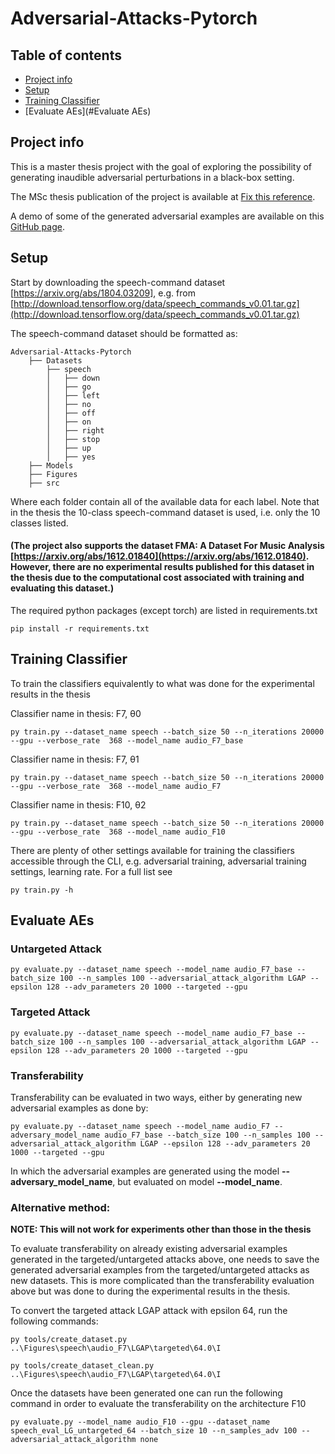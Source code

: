 
# Adversarial-Attacks-Pytorch

## Table of contents
* [Project info](#general-info)
* [Setup](#setup)
* [Training Classifier](#setup)
* [Evaluate AEs](#Evaluate AEs)

## Project info
This is a master thesis project with the goal of exploring the possibility of generating inaudible adversarial perturbations in a black-box setting.
    
The MSc thesis publication of the project is available at [Fix this reference]().

A demo of some of the generated adversarial examples are available on this [GitHub page](https://srll.github.io/Adversarial-Attacks-Pytorch/).
    
	
## Setup
Start by downloading the speech-command dataset [https://arxiv.org/abs/1804.03209], e.g. from [http://download.tensorflow.org/data/speech_commands_v0.01.tar.gz](http://download.tensorflow.org/data/speech_commands_v0.01.tar.gz)

The speech-command dataset should be formatted as:

 
    Adversarial-Attacks-Pytorch
        ├── Datasets
            ├── speech
            │   ├── down
            │   ├── go
            │   ├── left
            │   ├── no
            │   ├── off
            │   ├── on
            │   ├── right
            │   ├── stop
            │   ├── up
            │   ├── yes
        ├── Models
        ├── Figures
        ├── src
        
Where each folder contain all of the available data for each label.
Note that in the thesis the 10-class speech-command dataset is used, i.e. only the 10 classes listed.

#### (The project also supports the dataset FMA: A Dataset For Music Analysis [https://arxiv.org/abs/1612.01840](https://arxiv.org/abs/1612.01840). However, there are no experimental results published for this dataset in the thesis due to the computational cost associated with training and evaluating this dataset.)

The required python packages (except torch) are listed in requirements.txt
    
    pip install -r requirements.txt
        
## Training Classifier
To train the classifiers equivalently to what was done for the experimental results in the thesis

    
Classifier name in thesis: F7,  θ0
    
    py train.py --dataset_name speech --batch_size 50 --n_iterations 20000 --gpu --verbose_rate  368 --model_name audio_F7_base

Classifier name in thesis: F7, θ1

    py train.py --dataset_name speech --batch_size 50 --n_iterations 20000 --gpu --verbose_rate  368 --model_name audio_F7

Classifier name in thesis: F10, θ2

    py train.py --dataset_name speech --batch_size 50 --n_iterations 20000 --gpu --verbose_rate  368 --model_name audio_F10

There are plenty of other settings available for training the classifiers accessible through the CLI, e.g. adversarial training, adversarial training settings, learning rate. For a full list see

    py train.py -h

## Evaluate AEs

### **Untargeted Attack**
    py evaluate.py --dataset_name speech --model_name audio_F7_base --batch_size 100 --n_samples 100 --adversarial_attack_algorithm LGAP --epsilon 128 --adv_parameters 20 1000 --targeted --gpu

### **Targeted Attack**
    py evaluate.py --dataset_name speech --model_name audio_F7_base --batch_size 100 --n_samples 100 --adversarial_attack_algorithm LGAP --epsilon 128 --adv_parameters 20 1000 --targeted --gpu


### **Transferability**
Transferability can be evaluated in two ways, either by generating new adversarial examples as done by:

    py evaluate.py --dataset_name speech --model_name audio_F7 --adversary_model_name audio_F7_base --batch_size 100 --n_samples 100 --adversarial_attack_algorithm LGAP --epsilon 128 --adv_parameters 20 1000 --targeted --gpu

In which the adversarial examples are generated using the model **--adversary_model_name**, but evaluated on model **--model_name**.


### Alternative method:
**NOTE: This will not work for experiments other than those in the thesis**

To evaluate transferability on already existing adversarial examples generated in the targeted/untargeted attacks above, one needs to save the generated adversarial examples from the targeted/untargeted attacks as new datasets. This is more complicated than the transferability evaluation above but was done to during the experimental results in the thesis.

To convert the targeted attack LGAP attack with epsilon 64, run the following commands:
    
    py tools/create_dataset.py ..\Figures\speech\audio_F7\LGAP\targeted\64.0\I

    py tools/create_dataset_clean.py ..\Figures\speech\audio_F7\LGAP\targeted\64.0\I


Once the datasets have been generated one can run the following command in order to evaluate the transferability on the architecture F10

    py evaluate.py --model_name audio_F10 --gpu --dataset_name speech_eval_LG_untargeted_64 --batch_size 10 --n_samples_adv 100 --adversarial_attack_algorithm none
    
